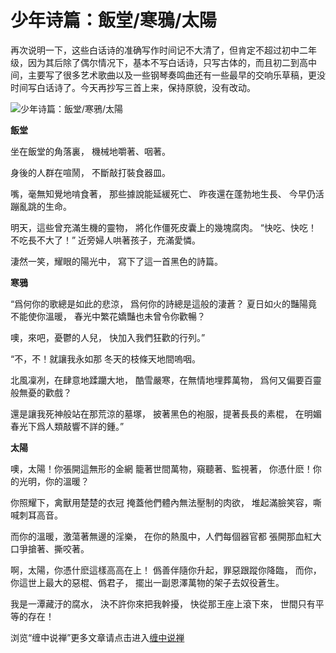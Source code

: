 少年诗篇：飯堂/寒鴉/太陽
====



再次说明一下，这些白话诗的准确写作时间记不大清了，但肯定不超过初中二年级，因为其后除了偶尔情况下，基本不写白话诗，只写古体的，而且初二到高中间，主要写了很多艺术歌曲以及一些钢琴奏鸣曲还有一些最早的交响乐草稿，更没时间写白话诗了。今天再抄写三首上来，保持原貌，没有改动。

![少年诗篇：飯堂/寒鴉/太陽](http://simg.sinajs.cn/blog7style/images/common/sg_trans.gif)



**飯堂**



坐在飯堂的角落裏，
機械地嚼著、咽著。

身後的人群在喧鬧，
不斷敲打裝食器皿。

嘴，毫無知覺地啃食著，
那些據說能延緩死亡、
昨夜還在蓬勃地生長、
今早仍活蹦亂跳的生命。

明天，這些曾充滿生機的靈物，
將化作僵死皮囊上的幾塊腐肉。
“快吃、快吃！不吃長不大了！”
近旁婦人哄著孩子，充滿愛憐。

淒然一笑，耀眼的陽光中，
寫下了這一首黑色的詩篇。

**寒鴉**

“爲何你的歌總是如此的悲涼，
爲何你的詩總是這般的淒蒼？
夏日如火的豔陽竟不能使你溫暖，
春光中繁花嬌豔也未曾令你歡暢？

噢，來吧，憂鬱的人兒，
快加入我們狂歡的行列。”

“不，不！就讓我永如那
冬天的枝條天地間嗚咽。

北風凜冽，在肆意地蹂躪大地，
酷雪嚴寒，在無情地埋葬萬物，
爲何又偏要百靈般無憂的歡戲？

還是讓我死神般站在那荒涼的墓塚，
披著黑色的袍服，提著長長的素棍，
在明媚春光下爲人類敲響不詳的鍾。”



**太陽**

噢，太陽！你張開這無形的金網
籠著世間萬物，窺聽著、監視著，
你憑什麽！你的光明，你的溫暖？

你照耀下，禽獸用楚楚的衣冠
掩蓋他們體內無法壓制的肉欲，
堆起滿臉笑容，嘶喊刺耳高音。

而你的溫暖，激蕩著無邊的淫樂，
在你的熱風中，人們每個器官都
張開那血紅大口爭搶著、撕咬著。

啊，太陽，你憑什麽這樣高高在上！
僞善伴隨你升起，罪惡跟蹤你降臨，
而你，你這世上最大的惡棍、僞君子，
擺出一副恩澤萬物的架子去奴役蒼生。

我是一潭藏汙的腐水，
決不許你來把我幹擾，
快從那王座上滾下來，
世間只有平等的存在！

浏览“缠中说禅”更多文章请点击进入[缠中说禅](http://blog.sina.com.cn/m/chzhshch)
